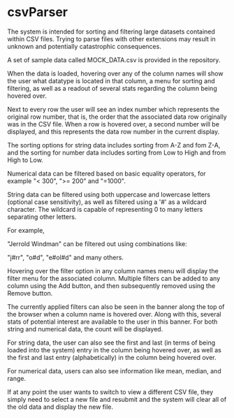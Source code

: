 # csvParser

The system is intended for sorting and filtering large datasets contained within CSV files. Trying to parse files with other extensions
may result in unknown and potentially catastrophic consequences.

A set of sample data called MOCK_DATA.csv is provided in the repository.

When the data is loaded, hovering over any of the column names will show the user what datatype is located in that column, 
a menu for sorting and filtering, as well as a readout of several stats regarding the column being hovered over.

Next to every row the user will see an index number which represents the original row number, that is, the order that the associated data row
originally was in the CSV file. When a row is hovered over, a second number will be displayed, and this represents the data row number
in the current display.

The sorting options for string data includes sorting from A-Z and fom Z-A, and the sorting for number data includes sorting from Low to
High and from High to Low.

Numerical data can be filtered based on basic equality operators, for example "< 300", ">= 200" and "=1000".

String data can be filtered using both uppercase and lowercase letters (optional case sensitivity), as well as filtered using a '#' as 
a wildcard character. The wildcard is capable of representing 0 to many letters separating other letters.

For example,

"Jerrold Windman" can be filtered out using combinations like:

"j#rr", "o#d", "e#ol#d" and many others.

Hovering over the filter option in any column names menu will display the filter menu for the associated column.
Multiple filters can be added to any column using the Add button, and then subsequently removed using the Remove button. 

The currently applied filters can also be seen in the banner along the top of the browser when a column name is hovered over. 
Along with this, several stats of potential interest are available to the user in this banner. For both string and numerical data, the
count will be displayed. 

For string data, the user can also see the first and last (in terms of being loaded into the system) entry 
in the column being hovered over, as well as the first and last entry (alphabetically) in the column being hovered over.

For numerical data, users can also see information like mean, median, and range.

If at any point the user wants to switch to view a different CSV file, they simply need to select a new file and resubmit and the
system will clear all of the old data and display the new file.
